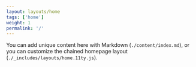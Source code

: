 ```yaml
---
layout: layouts/home
tags: ['home']
weight: 1
permalink: '/'
---
```


You can add unique content here with Markdown (`./content/index.md`), or you can customize the chained homepage layout (`./_includes/layouts/home.11ty.js`).
